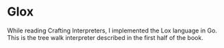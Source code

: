 # Glox
While reading Crafting Interpreters, I implemented the Lox language in Go. This is the tree walk interpreter described in the first half of the book.
